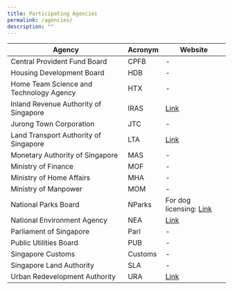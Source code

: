 ```yaml
---
title: Participating Agencies
permalink: /agencies/
description: ""
---
```

| Agency  | Acronym | Website | 
| -------- | -------- |-------- | 
| Central Provident Fund Board    | CPFB| - |     
| Housing Development Board    | HDB | - | 
| Home Team Science and Technology Agency    | HTX | - |
| Inland Revenue Authority of Singapore    | IRAS | [Link](https://go.gov.sg/iras-gst-guarantee) |
| Jurong Town Corporation    | JTC | - |
| Land Transport Authority of Singapore    | LTA | [Link](https://www.lta.gov.sg/content/ltagov/en/industry_innovations/industry_matters/development_construction_resources/street-work-proposals/codes_of_practice_standards_specifications_guides_and_forms.html) |
| Monetary Authority of Singapore    | MAS | - |
| Ministry of Finance    | MOF | - |
| Ministry of Home Affairs    | MHA | - |
| Ministry of Manpower    | MOM| - |
| National Parks Board    | NParks| For dog licensing: [Link](https://www.nparks.gov.sg/avs/pets/owning-a-pet/licensing-a-pet/banker%E2%80%99s-guarantee )|
| National Environment Agency    | NEA| [Link](https://www.nea.gov.sg/our-services/pollution-control/chemical-safety/multilateral-environmental-agreements/basel-convention/application-for-basel-permit)|
| Parliament of Singapore    | Parl | - |
| Public Utilities Board    | PUB| - |
| Singapore Customs    | Customs| - |
| Singapore Land Authority    | SLA| - |    
| Urban Redevelopment Authority    | URA| [Link](https://www.ura.gov.sg/Corporate/Land-Sales) |
